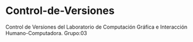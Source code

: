# Control-de-Versiones
Control de Versiones del Laboratorio de Computación Gráfica e Interacción Humano-Computadora. Grupo:03
